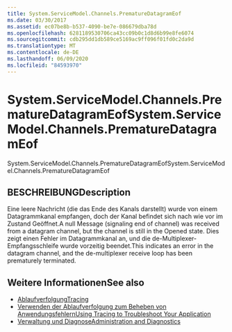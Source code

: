 ```yaml
---
title: System.ServiceModel.Channels.PrematureDatagramEof
ms.date: 03/30/2017
ms.assetid: ec07be8b-b537-4090-be7e-086679dba78d
ms.openlocfilehash: 6281189530706ca43cc09b0c1d8d6b99e8fe6074
ms.sourcegitcommit: cdb295dd1db589ce5169ac9ff096f01fd0c2da9d
ms.translationtype: MT
ms.contentlocale: de-DE
ms.lasthandoff: 06/09/2020
ms.locfileid: "84593970"
---
```

# <a name="systemservicemodelchannelsprematuredatagrameof"></a><span data-ttu-id="eb7b6-102">System.ServiceModel.Channels.PrematureDatagramEof</span><span class="sxs-lookup"><span data-stu-id="eb7b6-102">System.ServiceModel.Channels.PrematureDatagramEof</span></span>
<span data-ttu-id="eb7b6-103">System.ServiceModel.Channels.PrematureDatagramEof</span><span class="sxs-lookup"><span data-stu-id="eb7b6-103">System.ServiceModel.Channels.PrematureDatagramEof</span></span>  
  
## <a name="description"></a><span data-ttu-id="eb7b6-104">BESCHREIBUNG</span><span class="sxs-lookup"><span data-stu-id="eb7b6-104">Description</span></span>  
 <span data-ttu-id="eb7b6-105">Eine leere Nachricht (die das Ende des Kanals darstellt) wurde von einem Datagrammkanal empfangen, doch der Kanal befindet sich nach wie vor im Zustand Geöffnet.</span><span class="sxs-lookup"><span data-stu-id="eb7b6-105">A null Message (signaling end of channel) was received from a datagram channel, but the channel is still in the Opened state.</span></span> <span data-ttu-id="eb7b6-106">Dies zeigt einen Fehler im Datagrammkanal an, und die de-Multiplexer-Empfangsschleife wurde vorzeitig beendet.</span><span class="sxs-lookup"><span data-stu-id="eb7b6-106">This indicates an error in the datagram channel, and the de-multiplexer receive loop has been prematurely terminated.</span></span>  
  
## <a name="see-also"></a><span data-ttu-id="eb7b6-107">Weitere Informationen</span><span class="sxs-lookup"><span data-stu-id="eb7b6-107">See also</span></span>

- [<span data-ttu-id="eb7b6-108">Ablaufverfolgung</span><span class="sxs-lookup"><span data-stu-id="eb7b6-108">Tracing</span></span>](index.md)
- [<span data-ttu-id="eb7b6-109">Verwenden der Ablaufverfolgung zum Beheben von Anwendungsfehlern</span><span class="sxs-lookup"><span data-stu-id="eb7b6-109">Using Tracing to Troubleshoot Your Application</span></span>](using-tracing-to-troubleshoot-your-application.md)
- [<span data-ttu-id="eb7b6-110">Verwaltung und Diagnose</span><span class="sxs-lookup"><span data-stu-id="eb7b6-110">Administration and Diagnostics</span></span>](../index.md)
